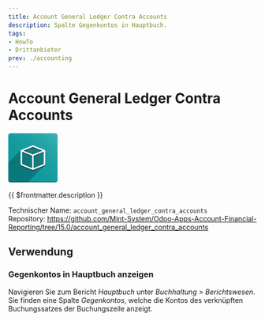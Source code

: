 ```yaml
---
title: Account General Ledger Contra Accounts
description: Spalte Gegenkontos in Hauptbuch.
tags:
- HowTo
- Drittanbieter
prev: ./accounting
---
```

# Account General Ledger Contra Accounts
![icon_oms_box](attachments/icon_oms_box.png)

{{ $frontmatter.description }}

Technischer Name: `account_general_ledger_contra_accounts`\
Repository: <https://github.com/Mint-System/Odoo-Apps-Account-Financial-Reporting/tree/15.0/account_general_ledger_contra_accounts>

## Verwendung

### Gegenkontos in Hauptbuch anzeigen

Navigieren Sie zum Bericht *Hauptbuch* unter *Buchhaltung > Berichtswesen*. Sie finden eine Spalte *Gegenkontos*, welche die Kontos des verknüpften Buchungssatzes der Buchungszeile anzeigt.